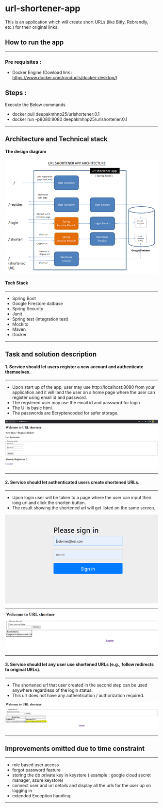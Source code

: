 # url-shortener-app
This is an application which will create short URLs (like Bitly, Rebrandly, etc.) for their original links.

## How to run the app

***
### Pre requisites : 
* Docker Engine (Dowload link : https://www.docker.com/products/docker-desktop/)

Steps : 
---
Execute the Below commands
* docker pull deepakmhnp25/urlshortener:0.1
* docker run -p8080:8080 deepakmhnp25/urlshortener:0.1
---


## Architecture and Technical stack
#### The design diagram

![alt text](https://github.com/deepakmhnp25/url-shortener-app/blob/master/screenshots/design%20diagram.PNG?raw=true)

#### Tech Stack
***
* Spring Boot
* Google Firestore datbase
* Spring Security
* Junit
* Spring test (integration test)
* Mockito
* Maven
* Docker


***
## Task and solution description
#### 1. Service should let users register a new account and authenticate themselves.
*** 
* Upon start up of the app, user may use http://localhost:8080 from your application and it will land the user on a home page where the user can register using email id and password.
* The regstered user may use the email id and password for login
* The UI is basic html.
* The passwords are Bcryptencoded  for safer storage.

![alt text](https://github.com/deepakmhnp25/url-shortener-app/blob/master/screenshots/home%20page.PNG?raw=true)

***
#### 2. Service should let authenticated users create shortened URLs.
***
* Upon login user will be taken to a page where the user can input their long url and click the shorten button.
* The result showing the shortened url will get listed on the same screen. 

![alt text](https://github.com/deepakmhnp25/url-shortener-app/blob/master/screenshots/login.PNG?raw=true)

![alt text](https://github.com/deepakmhnp25/url-shortener-app/blob/master/screenshots/shorten%20url.PNG?raw=true)

***
#### 3. Service should let any user use shortened URLs (e.g., follow redirects to original URLs).
***
* The shortened url that user created in the second step can be used anywhere regardless of the login status.
* This url does not have any authentication / authorization required.

![alt text](https://github.com/deepakmhnp25/url-shortener-app/blob/master/screenshots/shortened%20url.PNG?raw=true)

***

## Improvements omitted due to time constraint
***
* role based user access
* forgot password feature
* storing the db private key in keystore ( example : google cloud secret manager, azure keystore)
* connect user and url details  and display all the urls for the user up on logging in
* extended Exception handling
***
